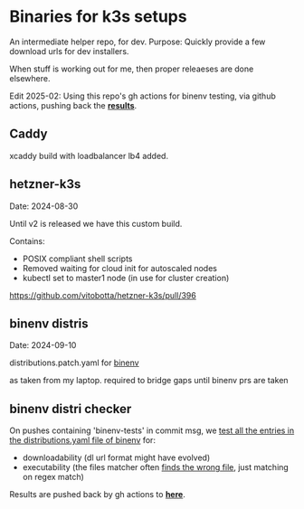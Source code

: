 # Binaries for k3s setups

An intermediate helper repo, for dev. Purpose: Quickly provide a few download urls for dev installers.

When stuff is working out for me, then proper releaeses are done elsewhere.

Edit 2025-02: Using this repo's gh actions for binenv testing, via github actions, pushing back the **[results](./binenv-tests.md)**.

## Caddy

xcaddy build with loadbalancer lb4 added.


## hetzner-k3s 

Date: 2024-08-30

Until v2 is released we have this custom build. 

Contains:
- POSIX compliant shell scripts
- Removed waiting for cloud init for autoscaled nodes
- kubectl set to master1 node (in use for cluster creation)

https://github.com/vitobotta/hetzner-k3s/pull/396

## binenv distris

Date: 2024-09-10

distributions.patch.yaml for [binenv](https://github.com/devops-works/binenv)

as taken from my laptop. required to bridge gaps until binenv prs are taken


## binenv distri checker

On pushes containing 'binenv-tests' in commit msg, we [test all the entries in the distributions.yaml file of binenv](https://github.com/axgkl/binaries/actions) for:

- downloadability (dl url format might have evolved)
- executability (the files matcher often [finds the wrong file](https://github.com/devops-works/binenv/issues/260#issue-2431278698), just matching on regex match) 

Results are pushed back by gh actions to **[here](./binenv-tests.md)**.
